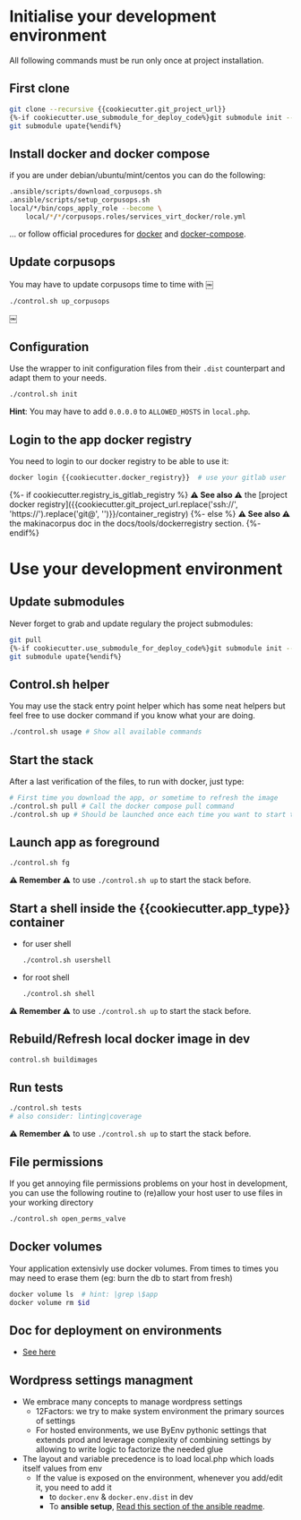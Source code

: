 # Initialise your development environment

All following commands must be run only once at project installation.


## First clone

```sh
git clone --recursive {{cookiecutter.git_project_url}}
{%-if cookiecutter.use_submodule_for_deploy_code%}git submodule init --recursive  # only the fist time
git submodule upate{%endif%}
```

## Install docker and docker compose

if you are under debian/ubuntu/mint/centos you can do the following:

```sh
.ansible/scripts/download_corpusops.sh
.ansible/scripts/setup_corpusops.sh
local/*/bin/cops_apply_role --become \
    local/*/*/corpusops.roles/services_virt_docker/role.yml
```

... or follow official procedures for
  [docker](https://docs.docker.com/install/#releases) and
  [docker-compose](https://docs.docker.com/compose/install/).


## Update corpusops
You may have to update corpusops time to time with
￼
```
./control.sh up_corpusops
```
￼
## Configuration

Use the wrapper to init configuration files from their ``.dist`` counterpart
and adapt them to your needs.

```bash
./control.sh init
```

**Hint**: You may have to add `0.0.0.0` to `ALLOWED_HOSTS` in `local.php`.

## Login to the app docker registry

You need to login to our docker registry to be able to use it:


```bash
docker login {{cookiecutter.docker_registry}}  # use your gitlab user
```

{%- if cookiecutter.registry_is_gitlab_registry %}
**⚠️ See also ⚠️** the
    [project docker registry]({{cookiecutter.git_project_url.replace('ssh://', 'https://').replace('git@', '')}}/container_registry)
{%- else %}
**⚠️ See also ⚠️** the makinacorpus doc in the docs/tools/dockerregistry section.
{%- endif%}

# Use your development environment

## Update submodules

Never forget to grab and update regulary the project submodules:

```sh
git pull
{%-if cookiecutter.use_submodule_for_deploy_code%}git submodule init --recursive  # only the fist time
git submodule upate{%endif%}
```

## Control.sh helper

You may use the stack entry point helper which has some neat helpers but feel
free to use docker command if you know what your are doing.

```bash
./control.sh usage # Show all available commands
```

## Start the stack

After a last verification of the files, to run with docker, just type:

```bash
# First time you download the app, or sometime to refresh the image
./control.sh pull # Call the docker compose pull command
./control.sh up # Should be launched once each time you want to start the stack
```

## Launch app as foreground

```bash
./control.sh fg
```

**⚠️ Remember ⚠️** to use `./control.sh up` to start the stack before.

## Start a shell inside the {{cookiecutter.app_type}} container

- for user shell

    ```sh
    ./control.sh usershell
    ```
- for root shell

    ```sh
    ./control.sh shell
    ```

**⚠️ Remember ⚠️** to use `./control.sh up` to start the stack before.

## Rebuild/Refresh local docker image in dev

```sh
control.sh buildimages
```

## Run tests

```sh
./control.sh tests
# also consider: linting|coverage
```

**⚠️ Remember ⚠️** to use `./control.sh up` to start the stack before.

## File permissions
If you get annoying file permissions problems on your host in development, you can use the following routine to (re)allow your host
user to use files in your working directory


```sh
./control.sh open_perms_valve
```

## Docker volumes

Your application extensivly use docker volumes. From times to times you may
need to erase them (eg: burn the db to start from fresh)

```sh
docker volume ls  # hint: |grep \$app
docker volume rm $id
```

## Doc for deployment on environments
- [See here](./docs/README.md)

## Wordpress settings managment
- We embrace many concepts to manage wordpress settings
    - 12Factors: we try to make system environment the primary sources of settings
    - For hosted environments, we use ByEnv pythonic settings that extends prod and
      leverage complexity of combining settings by allowing to write logic to factorize the needed glue
- The layout and variable precedence is to load local.php which loads itself values from env
    - If the value is exposed on the environment, whenever you add/edit it, you need to add it
        - to ``docker.env`` & ``docker.env.dist`` in dev
        - To **ansible setup**, [Read this section of the ansible readme](./docs/README.md#wordpress-settings-setup).

